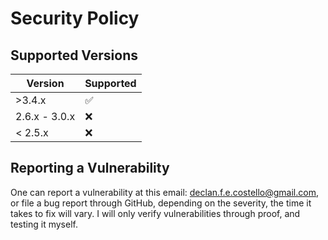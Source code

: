 # Security Policy

## Supported Versions

| Version | Supported          |
| ------- | ------------------ |
| >3.4.x          | :white_check_mark: |
| 2.6.x - 3.0.x   | :x:                |
| < 2.5.x         | :x:                |

## Reporting a Vulnerability

One can report a vulnerability at this email: declan.f.e.costello@gmail.com, or file a bug report through GitHub,
depending on the severity, the time it takes to fix will vary. I will only verify vulnerabilities through proof, and
testing it myself.
